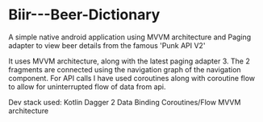 # Biir---Beer-Dictionary
A simple native android application using MVVM architecture and Paging adapter to view beer details from the famous 'Punk API V2'

It uses MVVM architecture, along with the latest paging adapter 3. The 2 fragments are connected using the navigation graph of the navigation component. For API calls I have used coroutines along with coroutine flow to allow for uninterrupted flow of data from api.

Dev stack used:
Kotlin
Dagger 2
Data Binding
Coroutines/Flow
MVVM architecture
